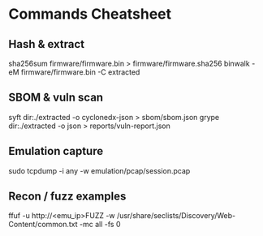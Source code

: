 # Commands Cheatsheet

## Hash & extract
sha256sum firmware/firmware.bin > firmware/firmware.sha256
binwalk -eM firmware/firmware.bin -C extracted

## SBOM & vuln scan
syft dir:./extracted -o cyclonedx-json > sbom/sbom.json
grype dir:./extracted -o json > reports/vuln-report.json

## Emulation capture
sudo tcpdump -i any -w emulation/pcap/session.pcap

## Recon / fuzz examples
ffuf -u http://<emu_ip>FUZZ -w /usr/share/seclists/Discovery/Web-Content/common.txt -mc all -fs 0
